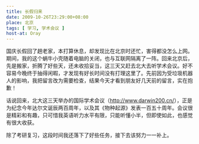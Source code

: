 ```yaml
---
title: 长假归来
date: 2009-10-26T23:29:00+08:00
place: 北京
tags: [ 学习, 学术会议 ]
host-at: Oray
---
```

国庆长假回了趟老家，本打算休息，却发现比在北京时还忙，害得都没怎么上网。期间，我的这个蜗牛小壳随着电脑的关闭，也与互联网隔离了一阵。回来北京后，先是搬家，折腾了好些天，还未收拾妥当，这三天又赶去北大去听学术会议。好不容易今晚终于抽得闲暇，才发现有好长时间没有打理这里了。先前因为受垃圾机器人的影响，我把留言改为需要检查，结果今天才看到朋友好几天前的留言，实在抱歉！

话说回来，北大这三天举办的国际学术会议（<http://www.darwin200.cn/>），正是为纪念今年达尔文诞辰两百周年，以及其《物种起源》发表一百五十周年。会议很是精彩和有趣，只可惜我英语听力水平有限，只能听懂小半，但即使如此，也感觉有很大收获。

除了考研复习，这段时间我还落下了好些任务，接下去该努力一一补上。

